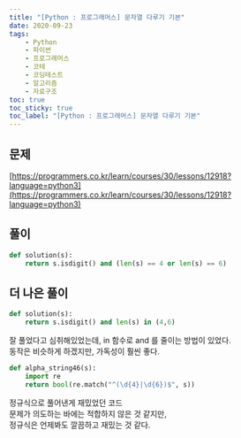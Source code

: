 ```yaml
---
title: "[Python : 프로그래머스] 문자열 다루기 기본"
date: 2020-09-23
tags:
    - Python
    - 파이썬
    - 프로그래머스
    - 코테
    - 코딩테스트
    - 알고리즘
    - 자료구조
toc: true
toc_sticky: true
toc_label: "[Python : 프로그래머스] 문자열 다루기 기본"
---
```

## 문제
[https://programmers.co.kr/learn/courses/30/lessons/12918?language=python3](https://programmers.co.kr/learn/courses/30/lessons/12918?language=python3)
## 풀이
```python
def solution(s):
    return s.isdigit() and (len(s) == 4 or len(s) == 6)
```
## 더 나은 풀이
```python
def solution(s):
    return s.isdigit() and len(s) in (4,6)
```
잘 풀었다고 심취해있었는데, in 함수로 and 를 줄이는 방법이 있었다.  
동작은 비슷하게 하겠지만, 가독성이 훨씬 좋다.  
  
```python
def alpha_string46(s):
    import re
    return bool(re.match("^(\d{4}|\d{6})$", s))
```
정규식으로 풀어낸게 재밌었던 코드  
문제가 의도하는 바에는 적합하지 않은 것 같지만,  
정규식은 언제봐도 깔끔하고 재밌는 것 같다.  